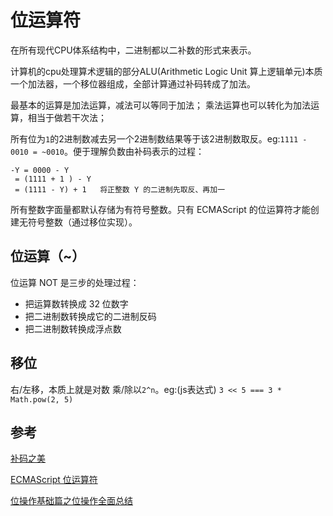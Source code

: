 # 位运算符

在所有现代CPU体系结构中，二进制都以二补数的形式来表示。

计算机的cpu处理算术逻辑的部分ALU(Arithmetic Logic Unit 算上逻辑单元)本质一个加法器，一个移位器组成，全部计算通过补码转成了加法。

最基本的运算是加法运算，减法可以等同于加法； 乘法运算也可以转化为加法运算，相当于做若干次法；



所有位为`1`的2进制数减去另一个2进制数结果等于该2进制数取反。eg:`1111 - 0010 = ~0010`。便于理解负数由补码表示的过程：

    -Y = 0000 - Y
     = (1111 + 1 ) - Y
     = (1111 - Y) + 1   将正整数 Y 的二进制先取反、再加一

所有整数字面量都默认存储为有符号整数。只有 ECMAScript 的位运算符才能创建无符号整数（通过移位实现）。

## 位运算（~）

位运算 NOT 是三步的处理过程：

- 把运算数转换成 32 位数字
- 把二进制数转换成它的二进制反码
- 把二进制数转换成浮点数

## 移位

右/左移，本质上就是对数 乘/除以`2^n`。eg:(js表达式) `3 << 5 === 3 * Math.pow(2, 5)`

## 参考

[补码之美][1]

[ECMAScript 位运算符][2]

[位操作基础篇之位操作全面总结][3]

[1]: https://github.com/lifesinger/lifesinger.github.com/issues/187 "补码之美"
[2]: http://www.w3school.com.cn/js/pro_js_operators_bitwise.asp "ECMAScript 位运算符"
[3]: http://blog.csdn.net/morewindows/article/details/7354571 "位操作基础篇之位操作全面总结"
[4]: https://blog.csdn.net/ojshilu/article/details/11179911 "
只用位运算来实现整数的加减乘除四则运算"
[5]:http://javascript.ruanyifeng.com/grammar/number.html "javascript标准参考课程-数值"
